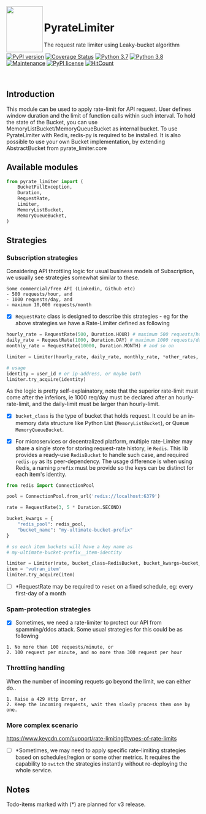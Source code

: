 <img align="left" width="95" height="120" src="https://raw.githubusercontent.com/vutran1710/PyrateLimiter/master/img/log.png">

# PyrateLimiter
The request rate limiter using Leaky-bucket algorithm

[![PyPI version](https://badge.fury.io/py/pyrate-limiter.svg)](https://badge.fury.io/py/pyrate-limiter)
[![Coverage Status](https://coveralls.io/repos/github/vutran1710/PyrateLimiter/badge.svg?branch=master)](https://coveralls.io/github/vutran1710/PyrateLimiter?branch=master)
[![Python 3.7](https://img.shields.io/badge/python-3.7-blue.svg)](https://www.python.org/downloads/release/python-370/)
[![Python 3.8](https://img.shields.io/badge/python-3.8-blue.svg)](https://www.python.org/downloads/release/python-380/)
[![Maintenance](https://img.shields.io/badge/Maintained%3F-yes-green.svg)](https://github.com/vutran1710/PyrateLimiter/graphs/commit-activity)
[![PyPI license](https://img.shields.io/pypi/l/ansicolortags.svg)](https://pypi.python.org/pypi/pyrate-limiter/)
[![HitCount](http://hits.dwyl.io/vutran1710/PyrateLimiter.svg)](http://hits.dwyl.io/vutran1710/PyrateLimiter)

<br>

## Introduction
This module can be used to apply rate-limit for API request. User defines window duration and the limit of function calls within such interval.
To hold the state of the Bucket, you can use MemoryListBucket/MemoryQueueBucket as internal bucket.
To use PyrateLimiter with Redis, redis-py is required to be installed.
It is also possible to use your own Bucket implementation, by extending AbstractBucket from pyrate_limiter.core

## Available modules
```python
from pyrate_limiter import (
    BucketFullException,
    Duration,
    RequestRate,
    Limiter,
    MemoryListBucket,
    MemoryQueueBucket,
)
```

## Strategies

### Subscription strategies

Considering API throttling logic for usual business models of Subscription, we usually see strategies somewhat similar to these.

``` shell
Some commercial/free API (Linkedin, Github etc)
- 500 requests/hour, and
- 1000 requests/day, and
- maximum 10,000 requests/month
```

- [x] `RequestRate` class is designed to describe this strategies - eg for the above strategies we have a Rate-Limiter defined
as following

``` python
hourly_rate = RequestRate(500, Duration.HOUR) # maximum 500 requests/hour
daily_rate = RequestRate(1000, Duration.DAY) # maximum 1000 requests/day
monthly_rate = RequestRate(10000, Duration.MONTH) # and so on

limiter = Limiter(hourly_rate, daily_rate, monthly_rate, *other_rates, bucket_class=MemoryListBucket) # default is MemoryQueueBucket

# usage
identity = user_id # or ip-address, or maybe both
limiter.try_acquire(identity)
```

As the logic is pretty self-explainatory, note that the superior rate-limit must come after the inferiors, ie
1000 req/day must be declared after an hourly-rate-limit, and the daily-limit must be larger than hourly-limit.

- [x] `bucket_class` is the type of bucket that holds request. It could be an in-memory data structure like Python List (`MemoryListBucket`), or Queue `MemoryQueueBucket`.


- [x] For microservices or decentralized platform, multiple rate-Limiter may share a single store for storing
      request-rate history, ie `Redis`. This lib provides a ready-use `RedisBucket` to handle such case, and required
      `redis-py` as its peer-dependency. The usage difference is when using Redis, a naming `prefix` must be provide so
      the keys can be distinct for each item's identity.

``` python
from redis import ConnectionPool

pool = ConnectionPool.from_url('redis://localhost:6379')

rate = RequestRate(3, 5 * Duration.SECOND)

bucket_kwargs = {
    "redis_pool": redis_pool,
    "bucket_name": "my-ultimate-bucket-prefix"
}

# so each item buckets will have a key name as
# my-ultimate-bucket-prefix__item-identity

limiter = Limiter(rate, bucket_class=RedisBucket, bucket_kwargs=bucket_kwargs)
item = 'vutran_item'
limiter.try_acquire(item)
```

- [ ] *RequestRate may be required to `reset` on a fixed schedule, eg: every first-day of a month

### Spam-protection strategies

- [x] Sometimes, we need a rate-limiter to protect our API from spamming/ddos attack. Some usual strategies for this could be as
following

``` shell
1. No more than 100 requests/minute, or
2. 100 request per minute, and no more than 300 request per hour
```

### Throttling handling
When the number of incoming requets go beyond the limit, we can either do..

``` shell
1. Raise a 429 Http Error, or
2. Keep the incoming requests, wait then slowly process them one by one.
```

### More complex scenario
https://www.keycdn.com/support/rate-limiting#types-of-rate-limits

- [ ] *Sometimes, we may need to apply specific rate-limiting strategies based on schedules/region or some other metrics. It
requires the capability to `switch` the strategies instantly without re-deploying the whole service.

## Notes
Todo-items marked with (*) are planned for v3 release.
